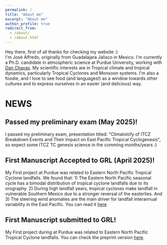 ```yaml
---
permalink: /
title: "About me"
excerpt: "About me"
author_profile: true
redirect_from: 
  - /about/
  - /about.html
---
```


Hey there, first of all thanks for checking my website :) <br>
I'm José Alfredo, originally from Guadalajara Jalisco in Mexico. I'm currently a Ph.D. candidate in atmospheric science at Purdue University, working with [Dan Chavas](https://web.ics.purdue.edu/~dchavas/). My scientific interests are in Tropical climate and tropical dynamics, particularly Tropical Cyclones and Monsoon systems. I'm also a foodie, and I love to see food (and languages!) as a window towards other cultures and to express ourselves in an easier (and delicious) way. 

NEWS
======

Passed my preliminary exam (May 2025)!
---------------------------------------

I passed my preliminary exam, presentation titled: "Climatolofy of ITCZ Breakdown Events and Their Impact on East Pacific Tropical Cyclogenesis", so expect some ITCZ TC genesis science in the comming months/years :)

First Manuscript Accepted to GRL (April 2025)!
-----------------------------------------------
My First project at Purdue was related to Eastern North Pacific Tropical Cyclone landfalls. We found that: 1) The Eastern North Pacific seasonal cycle has a bimodal distribution of tropical cyclone landfalls due to its orography. 2) During high landfall years, tropical cyclones make landfall in vulnerable Southern Mexico due to a stronger reversal of the easterlies. And 3) The steering wind anomalies are the main driver for landfall interannual variability in the East Pacific. You can read it [here](https://agupubs.onlinelibrary.wiley.com/doi/full/10.1029/2024GL113807)

First Manuscript submitted to GRL!
----------------------------------
My First project during at Purdue was related to Eastern North Pacific Tropical Cyclone landfalls. You can check the preprint version [here](https://essopenarchive.org/doi/full/10.22541/essoar.173238661.14573770).
